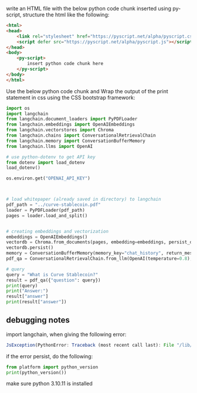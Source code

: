 write an HTML file with the below python code chunk inserted using py-script, structure the html like the following:

```html
<html>
<head>
    <link rel="stylesheet" href="https://pyscript.net/alpha/pyscript.css" />
    <script defer src="https://pyscript.net/alpha/pyscript.js"></script>
</head>
<body>
    <py-script>
        insert python code chunk here
    </py-script>
</body>
</html>
```

Use the below python code chunk and Wrap the output of the print statement in css using the CSS bootstrap framework:

```python
import os
import langchain
from langchain.document_loaders import PyPDFLoader 
from langchain.embeddings import OpenAIEmbeddings 
from langchain.vectorstores import Chroma 
from langchain.chains import ConversationalRetrievalChain
from langchain.memory import ConversationBufferMemory
from langchain.llms import OpenAI

# use python-dotenv to get API key
from dotenv import load_dotenv
load_dotenv()

os.environ.get("OPENAI_API_KEY")



# load whitepaper (already saved in directory) to langchain
pdf_path = "../curve-stablecoin.pdf" 
loader = PyPDFLoader(pdf_path)
pages = loader.load_and_split()


# creating embeddings and vectorization
embeddings = OpenAIEmbeddings()
vectordb = Chroma.from_documents(pages, embedding=embeddings, persist_directory=".")
vectordb.persist()
memory = ConversationBufferMemory(memory_key="chat_history", return_messages=True)
pdf_qa = ConversationalRetrievalChain.from_llm(OpenAI(temperature=0.8), vectordb.as_retriever(), memory=memory)

# query
query = "What is Curve Stablecoin?"
result = pdf_qa({"question": query})
print(query)
print("Answer:")
result["answer"]
print(result["answer"])
```

## debugging notes

import langchain, when giving the following error:

```js
JsException(PythonError: Traceback (most recent call last): File "/lib/python3.10/site-packages/_pyodide/_base.py", line 429, in eval_code .run(globals, locals) File "/lib/python3.10/site-packages/_pyodide/_base.py", line 300, in run coroutine = eval(self.code, globals, locals) File "", line 4, in ModuleNotFoundError: No module named 'langchain' )
```

if the error persist, do the following:

```python
from platform import python_version
print(python_version())
```

make sure python 3.10.11 is installed